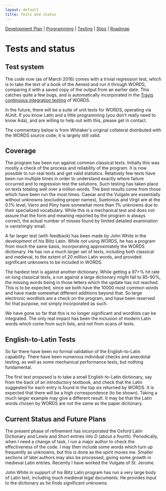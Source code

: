 ```yaml
---
layout: default
title: Tests and status
---
```


[Development Plan](plan.html) |
[Programming](developers.html) |
[Testing](tests.html) |
[Slips](slips.html) |
[Roadmap](roadmap.html)


Tests and status
================

Test system
-----------

The code now (as of March 2016) comes with a trivial regression test, which
is to take the text of a book of the Aeneid and run it through WORDS,
comparing it with a saved copy of the output from an earlier date. This
catches quite a few bugs, and is automatically incorporated in the
[Travis continuous integration
testing](https://travis-ci.org/mk270/whitakers-words/builds) of WORDS.

In the future, there will be a suite of unit tests for WORDS, operating
via AUnit. If you know Latin and a little programming (you don't really
need to know Ada), and are willing to help out with this, please get
in contact.

The commentary below is from Whitaker's original collateral distributed with
the WORDS source code; it is largely still valid.

Coverage
--------

The program has been run against common classical texts.  Initially
this was mostly a check of the process and reliability of the program.  It
is now possible to run real texts and get valid statistics.  Relatively
few texts have been run multiple times in order to understand exactly
where failure occurred and to regression test the solutions.  Such testing
has taken place on texts totaling well over a million words.  The best
results come from those which have been run the most times.  Caesar and
the Vulgate are essentially without unknowns (excluding proper names),
Suetonius and Virgil are at the 0.1% level, Varro and Pliny have somewhat
more than 1% unknowns due to their specialized vocabulary.  While this is
a mechanical test and does not assure that the form and meaning reported
by the program is always correct, the actual number of misses found by
limited detailed examination is vanishingly small.


A far larger test (with feedback) has been made by John White in the development
of his Blitz Latin.  While not using WORDS, he has a program from much the
same basis, incorporating approximately the WORDS dictionary.  He has run
a much larger set of texts, including both classical and medieval, to the
extent of 20 million Latin words, and provided significant unknowns
to be included in WORDS.


The hardest test is against another dictionary.  While getting a 97+% hit
rate on long classical texts, a run against a large dictionary might fall
to 85-90%, the missing words being in those letters which the update has
not reached.  This is to be expected, since we both have the 10000 most
common words and have made somewhat different additions beyond that.  So
large electronic wordlists are a check on the program, and have been reserved
for that purpose, not simply incorporated as such.

We have gone so far that this is no longer significant and wordlists can be
integrated.  The only real impact has been the inclusion of modern Latin words
which come from such lists, and not from scans of texts.

English-to-Latin Tests
----------------------

So far there have been no formal validation of the English-to-Latin capability.
There have been numerous individual checks and anecdotal testing, as well
as some mechanical performance tests, but nothing fundamental.

The first test proposed is to take a small English-to-Latin dictionary,
say from the back of an introductory textbook, and check that the Latin
suggested for each entry is found in the top six returned by WORDS.
It is expected that there will be a high correspondence (to be shown).
Taking a much larger example may give a different result.
It may be that the Latin words chosen by WORDS are not the same as
the paper dictionary.

Current Status and Future Plans
-------------------------------


The present phase of refinement has incorporated the Oxford Latin
Dictionary and Lewis and Short entries into *D* (about a fourth).
Periodically, when I need a change of task, I run a major author
to check the
effectiveness of the code.  I may then include some words which turn up
frequently as unknowns, but this is done as the spirit moves me.  Smaller
sections of later authors may also be processed, giving some growth in
medieval Latin entries.  Recently I have worked the Vulgate of St. Jerome.

John White in support of his Blitz Latin program has run a very large
body of Latin text, including much medieval legal documents.  He provides
input to the dictionary as he finds significant unknowns.


